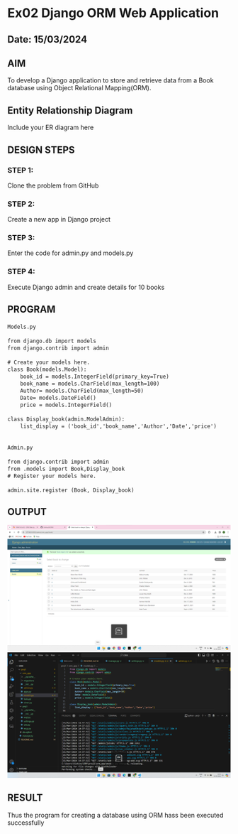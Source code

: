 # Ex02 Django ORM Web Application
## Date: 15/03/2024

## AIM
To develop a Django application to store and retrieve data from a Book database using Object Relational Mapping(ORM).

## Entity Relationship Diagram

Include your ER diagram here

## DESIGN STEPS

### STEP 1:
Clone the problem from GitHub

### STEP 2:
Create a new app in Django project

### STEP 3:
Enter the code for admin.py and models.py

### STEP 4:
Execute Django admin and create details for 10 books

## PROGRAM
```
Models.py

from django.db import models
from django.contrib import admin

# Create your models here.
class Book(models.Model):
    book_id = models.IntegerField(primary_key=True)
    book_name = models.CharField(max_length=100)
    Author= models.CharField(max_length=50)
    Date= models.DateField()
    price = models.IntegerField()

class Display_book(admin.ModelAdmin):
    list_display = ('book_id','book_name','Author','Date','price')


Admin.py

from django.contrib import admin
from .models import Book,Display_book
# Register your models here.

admin.site.register (Book, Display_book)
```
## OUTPUT
![alt text](<Screenshot 2024-03-15 143800.png>)
![alt text](<Screenshot 2024-03-15 144146.png>)

## RESULT
Thus the program for creating a database using ORM hass been executed successfully
